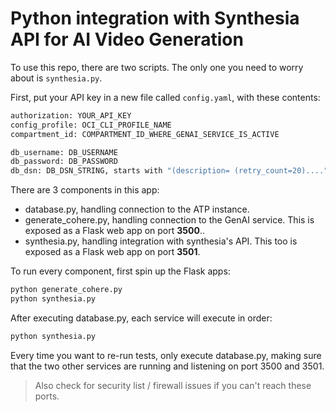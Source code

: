 #  Python integration with Synthesia API for AI Video Generation 

To use this repo, there are two scripts. The only one you need to worry about is `synthesia.py`.

First, put your API key in a new file called `config.yaml`, with these contents:

```bash
authorization: YOUR_API_KEY
config_profile: OCI_CLI_PROFILE_NAME
compartment_id: COMPARTMENT_ID_WHERE_GENAI_SERVICE_IS_ACTIVE

db_username: DB_USERNAME
db_password: DB_PASSWORD
db_dsn: DB_DSN_STRING, starts with "(description= (retry_count=20)...."

```

There are 3 components in this app:

- database.py, handling connection to the ATP instance.
- generate_cohere.py, handling connection to the GenAI service. This is exposed as a Flask web app on port **3500**..
- synthesia.py, handling integration with synthesia's API. This too is exposed as a Flask web app on port **3501**.


To run every component, first spin up the Flask apps:

```bash
python generate_cohere.py
python synthesia.py
```

After executing database.py, each service will execute in order:

```bash
python synthesia.py
```

Every time you want to re-run tests, only execute database.py, making sure that the two other services are running and listening on port 3500 and 3501. 
> Also check for security list / firewall issues if you can't reach these ports.
